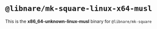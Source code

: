 # `@libnare/mk-square-linux-x64-musl`

This is the **x86_64-unknown-linux-musl** binary for `@libnare/mk-square`

